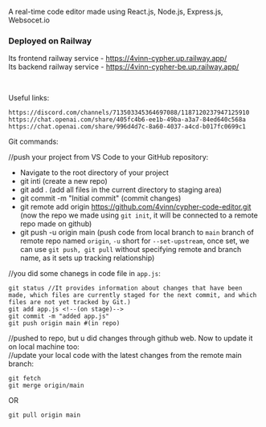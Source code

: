 A real-time code editor made using React.js, Node.js, Express.js, Websocet.io

### Deployed on Railway

Its frontend railway service - https://4vinn-cypher.up.railway.app/ <br>
Its backend railway service - https://4vinn-cypher-be.up.railway.app/ <br>

<br>


Useful links: <br>
```
https://discord.com/channels/713503345364697088/1187120237947125910 
https://chat.openai.com/share/405fc4b6-ee1b-49ba-a3a7-84ed640c568a  
https://chat.openai.com/share/996d4d7c-8a60-4037-a4cd-b017fc0699c1
```

Git commands:

//push your project from VS Code to your GitHub repository:

- Navigate to the root directory of your project
- git inti (create a new repo)
- git add . (add all files in the current directory to staging area)
- git commit -m "Initial commit" (commit changes)
- git remote add origin https://github.com/4vinn/cypher-code-editor.git (now the repo we made using ```git init```, it will be connected to a remote repo made on github)
- git push -u origin main (push code from local branch to ```main``` branch of remote repo named ```origin```, ```-u``` short for ```--set-upstream```, once set, we can use ```git push, git pull``` without specifying remote and branch name, as it sets up tracking relationship)


//you did some chanegs in code file in `app.js`:
```
git status //It provides information about changes that have been made, which files are currently staged for the next commit, and which files are not yet tracked by Git.)
git add app.js <!--(on stage)-->
git commit -m "added app.js"
git push origin main #(in repo)
```

//pushed to repo, but u did changes through github web. Now to update it on local machine too:<br> 
//update your local code with the latest changes from the remote main branch:
```
git fetch 
git merge origin/main
```
 OR
```
git pull origin main
```


